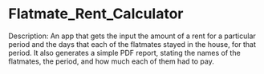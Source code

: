 # Flatmate_Rent_Calculator
Description:  An app that gets the input the amount of a rent for a particular period and the days that each of the flatmates stayed in the house, for that period.
It also generates a simple PDF report, stating the names of the flatmates, the period, and how much each of them had to pay.
